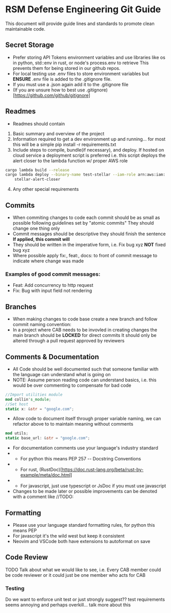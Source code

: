 # RSM Defense Engineering Git Guide
This document will provide guide lines and standards to promote clean maintainable code.
## Secret Storage
- Prefer storing API Tokens environment variables and use libraries like os in python, std::env in rust, or node's process.env to retrieve
This prevents them for being stored in our github repos.
- For local testing use .env files to store environment variables but **ENSURE** .env file is added to the .gitignore file.
- If you must use a .json again add it to the .gitignore file
- (If you are unsure how to best use .gitignore)[https://github.com/github/gitignore]

## Readmes
- Readmes should contain
1. Basic summary and overview of the project
2. Information required to get a dev environment up and running... for most this will be a simple pip install -r requirements.txt
3. Include steps to compile, bundle(if necessary), and deploy. If hosted on cloud service a deployment script is preferred
i.e. this script deploys the alert closer to the lambda function w/ proper AWS role
```bash
cargo lambda build --release
cargo lambda deploy --binary-name test-stellar --iam-role arn:aws:iam::216570687663:role/lambda-s3-alert-closer \
    stellar-alert-closer
```
4. Any other special requirements

## Commits
- When commiting changes to code each commit should be as small as possible following guidelines set by "atomic commits"
They should change one thing only
- Commit messages should be descriptive they should finish the sentence
**If applied, this commit will** <your commit message>
- They should be written in the imperative form, i.e. Fix bug xyz **NOT** fixed bug xyz
- Where possible apply fix:, feat:, docs: to front of commit message to indicate where change was made
### Examples of good commit messages:
- Feat: Add concurrency to http request
- Fix: Bug with input field not rendering

## Branches
- When making changes to code base create a new branch and follow commit naming convention:
- In a project where CAB needs to be invovled in creating changes the main branch should be **LOCKED** for direct commits
    It should only be altered through a pull request approved by reviewers

## Comments & Documentation
- All Code should be well documented such that someone familiar with the language can understand what is going on
- NOTE: Assume person reading code can understand basics, i.e. this would be over commenting to compensate for bad code
```rust
//Import utilities module
mod collin's_module;
//Set host
static x: &str = "google.com";
```
- Allow code to document itself through proper variable naming, we can refactor above to to maintain meaning without comments
```rust
mod utils;
static base_url: &str = "google.com";
```
- For documentation comments use your language's industry standard
- - For python this means PEP 257 -- Docstring Conventions
- - For rust, (RustDoc)[https://doc.rust-lang.org/beta/rust-by-example/meta/doc.html]
- - For javascript, just use typescript or JsDoc if you must use javascript
- Changes to be made later or possible improvements can be denoted with a comment like //TODO: <Message>

## Formatting
- Please use your language standard formatting rules, for python this means PEP
- For javascript it's the wild west but keep it consistent
- Neovim and VSCode both have extensions to autoformat on save

## Code Review
TODO
Talk about what we would like to see, i.e. Every CAB member could be code reviewer or it could just be one member who acts for CAB

### Testing
Do we want to enforce unit test or just strongly suggest?? test requirements seems annoying and perhaps overkill... talk more about this
